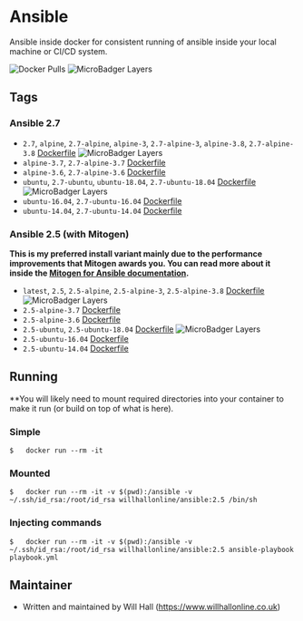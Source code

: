 # Ansible
Ansible inside docker for consistent running of ansible inside your local machine or CI/CD system.

![Docker Pulls](https://img.shields.io/docker/pulls/willhallonline/ansible.svg) ![MicroBadger Layers](https://img.shields.io/microbadger/layers/willhallonline/ansible/alpine.svg)

## Tags

### Ansible 2.7

* ```2.7```, ```alpine```, ```2.7-alpine```, ```alpine-3```, ```2.7-alpine-3```,  ```alpine-3.8```, ```2.7-alpine-3.8``` [Dockerfile](https://github.com/willhallonline/docker-ansible/blob/master/ansible27/alpine38/Dockerfile) ![MicroBadger Layers](https://img.shields.io/microbadger/layers/willhallonline/ansible/alpine.svg)
* ```alpine-3.7```, ```2.7-alpine-3.7``` [Dockerfile](https://github.com/willhallonline/docker-ansible/blob/master/ansible27/alpine37/Dockerfile)
* ```alpine-3.6```, ```2.7-alpine-3.6``` [Dockerfile](https://github.com/willhallonline/docker-ansible/blob/master/ansible27/alpine36/Dockerfile)
* ```ubuntu```, ```2.7-ubuntu```, ```ubuntu-18.04```, ```2.7-ubuntu-18.04``` [Dockerfile](https://github.com/willhallonline/docker-ansible/blob/master/ansible27/ubuntu1804/Dockerfile) ![MicroBadger Layers](https://img.shields.io/microbadger/layers/willhallonline/ansible/ubuntu.svg)
* ```ubuntu-16.04```, ```2.7-ubuntu-16.04``` [Dockerfile](https://github.com/willhallonline/docker-ansible/blob/master/ansible27/ubuntu1604/Dockerfile)
* ```ubuntu-14.04```, ```2.7-ubuntu-14.04``` [Dockerfile](https://github.com/willhallonline/docker-ansible/blob/master/ansible27/ubuntu1404/Dockerfile)

### Ansible 2.5 (with Mitogen)

**This is my preferred install variant mainly due to the performance improvements that Mitogen awards you. You can read more about it inside the [Mitogen for Ansible documentation](https://mitogen.readthedocs.io/en/stable/ansible.html).**

* ```latest```, ```2.5```, ```2.5-alpine```, ```2.5-alpine-3```, ```2.5-alpine-3.8``` [Dockerfile](https://github.com/willhallonline/docker-ansible/blob/master/ansible25/alpine38/Dockerfile) ![MicroBadger Layers](https://img.shields.io/microbadger/layers/willhallonline/ansible/alpine.svg)
* ```2.5-alpine-3.7``` [Dockerfile](https://github.com/willhallonline/docker-ansible/blob/master/ansible25/alpine37/Dockerfile)
* ```2.5-alpine-3.6``` [Dockerfile](https://github.com/willhallonline/docker-ansible/blob/master/ansible25/alpine36/Dockerfile)
* ```2.5-ubuntu```, ```2.5-ubuntu-18.04``` [Dockerfile](https://github.com/willhallonline/docker-ansible/blob/master/ansible25/ubuntu1804/Dockerfile) ![MicroBadger Layers](https://img.shields.io/microbadger/layers/willhallonline/ansible/ubuntu.svg)
* ```2.5-ubuntu-16.04``` [Dockerfile](https://github.com/willhallonline/docker-ansible/blob/master/ansible25/ubuntu1604/Dockerfile)
* ```2.5-ubuntu-14.04``` [Dockerfile](https://github.com/willhallonline/docker-ansible/blob/master/ansible25/ubuntu1404/Dockerfile)


## Running

**You will likely need to mount required directories into your container to make it run (or build on top of what is here).

### Simple

```
$   docker run --rm -it 
```

### Mounted 

```
$   docker run --rm -it -v $(pwd):/ansible -v ~/.ssh/id_rsa:/root/id_rsa willhallonline/ansible:2.5 /bin/sh
```

### Injecting commands

```
$   docker run --rm -it -v $(pwd):/ansible -v ~/.ssh/id_rsa:/root/id_rsa willhallonline/ansible:2.5 ansible-playbook playbook.yml
```

## Maintainer

* Written and maintained by Will Hall (https://www.willhallonline.co.uk)
